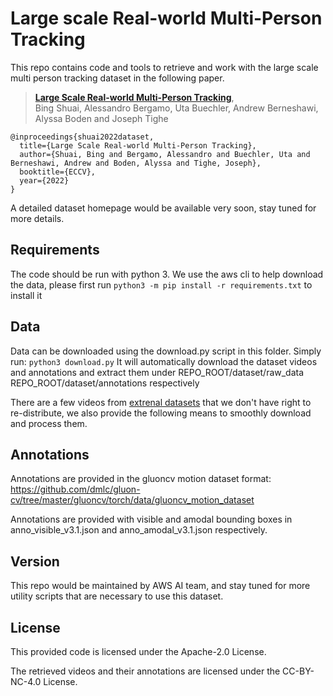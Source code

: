 # Large scale Real-world Multi-Person Tracking

This repo contains code and tools to retrieve and work with the large scale multi person tracking dataset in the
following paper.

> [**Large Scale Real-world Multi-Person Tracking**](),            
> Bing Shuai, Alessandro Bergamo, Uta Buechler, Andrew Berneshawi, Alyssa Boden and Joseph Tighe        


    @inproceedings{shuai2022dataset,
      title={Large Scale Real-world Multi-Person Tracking},
      author={Shuai, Bing and Bergamo, Alessandro and Buechler, Uta and Berneshawi, Andrew and Boden, Alyssa and Tighe, Joseph},
      booktitle={ECCV},
      year={2022}
    }

A detailed dataset homepage would be available very soon, stay tuned for more details.


## Requirements
The code should be run with python 3. We use the aws cli to help download the data, please first run
`python3 -m pip install -r requirements.txt` to install it

## Data 
Data can be downloaded using the download.py script in this folder. Simply run:
`python3 download.py`
It will automatically download the dataset videos and annotations and extract them under
REPO_ROOT/dataset/raw_data REPO_ROOT/dataset/annotations respectively

There are a few videos from [extrenal datasets](readme/external_dataset.md) that we don't have right to re-distribute, 
we also provide the following means to smoothly download and process them.  

## Annotations
Annotations are provided in the gluoncv motion dataset format:
https://github.com/dmlc/gluon-cv/tree/master/gluoncv/torch/data/gluoncv_motion_dataset

Annotations are provided with visible and amodal bounding boxes in anno_visible_v3.1.json and anno_amodal_v3.1.json
respectively.

## Version
This repo would be maintained by AWS AI team, and stay tuned for more utility scripts 
that are necessary to use this dataset.

## License
This provided code is licensed under the Apache-2.0 License. 

The retrieved videos and their annotations are licensed under the CC-BY-NC-4.0 License.

